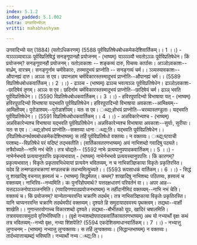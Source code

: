 ```yaml
---
index: 5.1.2
index_padded: 5.1.002
sutra: उगवादिभ्योऽत्‌
vritti: mahabhashyam

---
```

 उगवादिभ्यो यत् (1884) (यतोऽधिकरणम्) (5588 पूर्वविप्रतिषेधबोधकमेकदेशिवार्तिकम्।। 1 ।।) - यञ्ञ्ञ्ञ्यावञ्ञः पूर्वविप्रतिषिद्धं सनङ्गूपानहौ प्रयोजनम् - (भाष्यम्) यञ्ञ्ञ्ञ्यौ भवतोऽञ्ञः पूर्वविप्रतिषेधेन। किं प्रयोजनम्? सनङ्गूपानहौ प्रयोजनम्। यतोऽवकाशः -- शङ्कव्यं दारु, पिचव्यः कार्पासः। अञ्ञोऽवकाशः--वार्ध्रम्, वारत्रम्। सनङ्गुर्नाम चर्मविकारः, तस्मादुभयं प्राप्नोति -- सनङ्गव्यं चर्म।। ञ्ञ्यस्यावकाशः--औपानह्यं दारु। अञ्ञः स एव। उपानन्नाम चर्मविकारस्तस्मादुभयं प्राप्नोति--औपानह्यं चर्म।। (5589 विप्रतिषेधबोधकवार्तिकम्।। 2 ।।) - ढञ्ञ्च - (भाष्यम्) ढञ्ञ्च भवत्यञ्ञः पूर्वविप्रतिषेधेन। ढञ्ञोऽवकाशः--छादिषेयं तृणम्। अञ्ञः स एव। छदिर्नाम चर्मविकारस्तस्मादुभयं प्राप्नोति--छादिषेयं चर्म। ढञ्ञ् भवति पूर्वविप्रतिषेधेन।। (5590 विप्रतिषेधबोधकवार्तिकम्।। 3 ।।) - हविरपूपादिभ्यो विभाषाया यत् - (भाष्यम्) हविरपूपादिभ्यो विभाषाया यद्भवति पूर्वविप्रतिषेधेन। हविरपूपादिभ्यो विभाषाया अवकाशः--आमिक्ष्यम्--आमिक्षीयम्। पुरोडाश्यम्--पुरोडाशीयम्। यतः स एव। ःथ्द्य;होभयं प्राप्नोति--चरव्यास्तण्डुलाः। यद्भवति पूर्वविप्रतिषेधेन।। (5591 विप्रतिषेधबोधकवार्तिकम्।। 4 ।।) - अन्नविकारेभ्यश्च - (भाष्यम्) अन्नविकारेभ्यश्च विभाषाया यद्भवति पूर्वविप्रतिषेधेन। अन्नविकारेभ्यश्च विभाषाया अवकाशः--सुर्याः, सुरीयाः। यतः स एव। ःथ्द्य;होभयं प्राप्नोति--सक्तव्या धाना ःथ्द्य;ति। यद्भवति पूर्वविप्रतिषेधेन।। (विप्रतिषेधानर्थक्यबोधकमेकदेशिभाष्यम्) स तर्हि पूर्वविप्रतिषेधो वक्तव्यः। न वक्तव्यः। ःथ्द्य;ष्टवाची परशब्दः--विप्रतिषेधे परं यदिष्टं तद्भवतीति। (वार्तिकावतरणभाष्यम्) अयं नाभिशब्दो गवादिषु पठ्यते। तत्रैवोच्यते--नाभि नभं चेति। तत्र चोद्यते-- (5592 नाभेः प्रत्ययानुपपादकवार्तिकम्।। 5 ।।) - नाभेर्नभभावे प्रत्ययानुपपत्तिः प्रकृत्यभावात् - (भाष्यम्) नाभेर्नभभावे प्रत्ययस्यानुपपत्तिः। किं कारणम्? प्रकृत्यभावात्। विकृतेः प्रकृतावभिधेयायां प्रत्ययेन भवितव्यम्, न च नाभिसञ्ज्ञिकाया विकृतेः प्रकृतिरस्ति। यदेव हि तन्मण्डलचक्राणां मण्डलचक्रं तन्नभ्यमित्युच्यते।। (5593 रूपसाधकं वार्तिकम्।। 6 ।।) - सिद्धं तु शाखादिषु वचनात् ह्रस्वत्वं च - (भाष्यम्) सिद्धमेतत्। कथम्? शाखादिषु नाभिशब्दः पठितव्यः, ह्रस्वत्वं च वक्तव्यम्। नाभिरिव--नभ्यमिति। कः पुनरिहोपमार्थः? यत्तदक्षधारणं परिवर्तनं वा।। अपर आह--यत्तदञ्ञ्जनोपाञ्ञ्जनमिति। (गवादिगणपाठप्रयोजनभाष्यम्) न तर्हीदानीमिदं वक्तव्यम्--नाभि नभं चेति। वक्तव्यं च। किं प्रयोजनम्? यान्येतान्यरवन्ति चक्राणि तदर्थम्। तत्र नाभिसञ्ज्ञिकाया विकृतेः प्रकृतिरस्ति। यानि चाप्यनरवन्ति चक्राणि तदर्थमपीदं वक्तव्यम्। दृश्यते हि समुदायादववस्य पृथक्त्वम्। तद्यथा--वार्क्षी शाखेति।। गुणान्तरयोगाच्च विकारशब्दो दृश्यते। तद्यथा--बौभीतको यूपः, खादिरं चषालमिति। तत्रावयवात्समुदाये वृत्तिर्भविष्यति।। (वृक्षे नभ्यशब्दोपपादकवार्तिकावतरणभाष्यम्) अथ यो नभ्यार्थो वृक्षः कथं तत्र भवितव्यम्--नभ्यो वृक्षः, नभ्या शिंशपेति? (5594 एकदेशिसमाधानवार्तिकम्।। 7 ।।) - नभ्यात्तु लुग्वचनम् - (भाष्यम्) नभ्यात्तु लुग्वक्तव्यः। स तर्हि लुग्वक्तव्यः। (सिद्धान्तभाष्यम्) न वक्तव्यः। तार्दथ्यात्ताच्छब्द्यं भविष्यति। नभ्यार्थो नभ्य ःथ्द्य;ति।। 